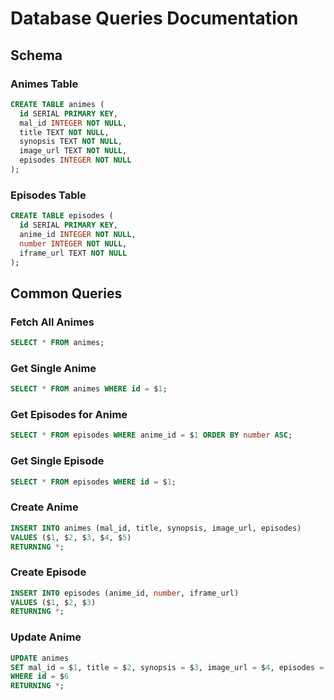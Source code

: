 # Database Queries Documentation

## Schema

### Animes Table
```sql
CREATE TABLE animes (
  id SERIAL PRIMARY KEY,
  mal_id INTEGER NOT NULL,
  title TEXT NOT NULL,
  synopsis TEXT NOT NULL,
  image_url TEXT NOT NULL,
  episodes INTEGER NOT NULL
);
```

### Episodes Table
```sql
CREATE TABLE episodes (
  id SERIAL PRIMARY KEY,
  anime_id INTEGER NOT NULL,
  number INTEGER NOT NULL,
  iframe_url TEXT NOT NULL
);
```

## Common Queries

### Fetch All Animes
```sql
SELECT * FROM animes;
```

### Get Single Anime
```sql
SELECT * FROM animes WHERE id = $1;
```

### Get Episodes for Anime
```sql
SELECT * FROM episodes WHERE anime_id = $1 ORDER BY number ASC;
```

### Get Single Episode
```sql
SELECT * FROM episodes WHERE id = $1;
```

### Create Anime
```sql
INSERT INTO animes (mal_id, title, synopsis, image_url, episodes)
VALUES ($1, $2, $3, $4, $5)
RETURNING *;
```

### Create Episode
```sql
INSERT INTO episodes (anime_id, number, iframe_url)
VALUES ($1, $2, $3)
RETURNING *;
```

### Update Anime
```sql
UPDATE animes
SET mal_id = $1, title = $2, synopsis = $3, image_url = $4, episodes = $5
WHERE id = $6
RETURNING *;
```
